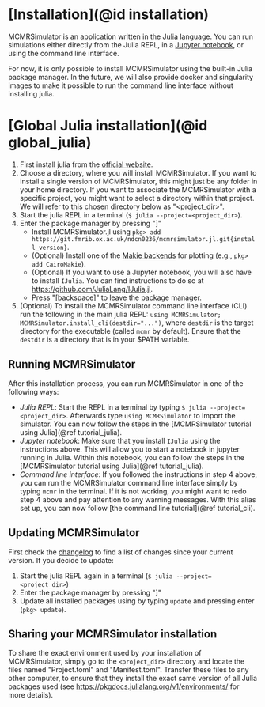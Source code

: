 # [Installation](@id installation)
MCMRSimulator is an application written in the [Julia](https://julialang.org) language.
You can run simulations either directly from the Julia REPL, in a [Jupyter notebook](https://jupyter.org), or using the command line interface.

For now, it is only possible to install MCMRSimulator using the built-in Julia package manager. 
In the future, we will also provide docker and singularity images to make it possible to run the command line interface without installing julia.
# [Global Julia installation](@id global_julia)
1. First install julia from the [official website](https://julialang.org/downloads/).
2. Choose a directory, where you will install MCMRSimulator. If you want to install a single version of MCMRSimulator, this might just be any folder in your home directory. If you want to associate the MCMRSimulator with a specific project, you might want to select a directory within that project. We will refer to this chosen directory below as "<project_dir>".
2. Start the julia REPL in a terminal (`$ julia --project=<project_dir>`).
3. Enter the package manager by pressing "]"
   - Install MCMRSimulator.jl using `pkg> add https://git.fmrib.ox.ac.uk/ndcn0236/mcmrsimulator.jl.git{install_version}`.
   - (Optional) Install one of the [Makie backends](https://makie.juliaplots.org/stable/documentation/backends/) for plotting (e.g., `pkg> add CairoMakie`).
   - (Optional) If you want to use a Jupyter notebook, you will also have to install `IJulia`. You can find instructions to do so at https://github.com/JuliaLang/IJulia.jl.
   - Press "\[backspace\]" to leave the package manager.
4. (Optional) To install the MCMRSimulator command line interface (CLI) run the following in the main julia REPL:
   `using MCMRSimulator; MCMRSimulator.install_cli(destdir="...")`, where `destdir` is the target directory for the executable (called `mcmr` by default).
   Ensure that the `destdir` is a directory that is in your $PATH variable.

## Running MCMRSimulator
After this installation process, you can run MCMRSimulator in one of the following ways:
- *Julia REPL*: Start the REPL in a terminal by typing `$ julia --project=<project_dir>`. Afterwards type `using MCMRSimulator` to import the simulator. You can now follow the steps in the [MCMRSimulator tutorial using Julia](@ref tutorial_julia).
- *Jupyter notebook*: Make sure that you install `IJulia` using the instructions above. This will allow you to start a notebook in jupyter running in Julia. Within this notebook, you can follow the steps in the [MCMRSimulator tutorial using Julia](@ref tutorial_julia).
- *Command line interface*: If you followed the instructions in step 4 above, you can run the MCMRSimulator command line interface simply by typing `mcmr` in the terminal. If it is not working, you might want to redo step 4 above and pay attention to any warning messages. With this alias set up, you can now follow [the command line tutorial](@ref tutorial_cli).

## Updating MCMRSimulator
First check the [changelog](https://git.fmrib.ox.ac.uk/ndcn0236/mcmrsimulator.jl/-/blob/main/CHANGELOG.md) to find a list of changes since your current version.
If you decide to update:
1. Start the julia REPL again in a terminal (`$ julia --project=<project_dir>`)
2. Enter the package manager by pressing "]"
3. Update all installed packages using by typing `update` and pressing enter (`pkg> update`).

## Sharing your MCMRSimulator installation
To share the exact environment used by your installation of MCMRSimulator, simply go to the `<project_dir>` directory and locate the files named "Project.toml" and "Manifest.toml". Transfer these files to any other computer, to ensure that they install the exact same version of all Julia packages used (see https://pkgdocs.julialang.org/v1/environments/ for more details).
